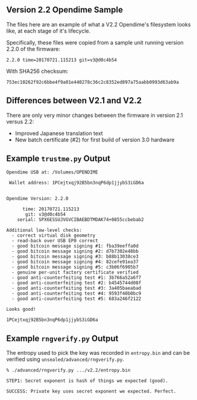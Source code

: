 
## Version 2.2 Opendime Sample

The files here are an example of what a V2.2 Opendime's filesystem
looks like, at each stage of it's lifecycle.

Specifically, these files were copied from a sample unit running
version 2.2.0 of the firmware:

```
2.2.0 time=20170721.115213 git=v3@d0c4b54
```

With SHA256 checksum:

```
753ec10262f92c6bbe4f9a01e440278c36c2c8352ed897a75aabb0993d63ab9a
```

## Differences between V2.1 and V2.2

There are only very minor changes between the firmware
in version 2.1 versus 2.2:

- Improved Japanese translation text
- New batch certificate (#2) for first build of version 3.0 hardware


## Example `trustme.py` Output

```
Opendime USB at: /Volumes/OPENDIME

 Wallet address: 1PCejtxqj92B5bn3nqP6dp1jjybS3iGD6a


Opendime Version: 2.2.0

      time: 20170721.115213
       git: v3@d0c4b54
    serial: SPX6ESSUJVGVCIBAEBDTMDAK74+0855ccbebab2

Additional low-level checks:
  - correct virtual disk geometry
  - read-back over USB EP0 correct
  - good bitcoin message signing #1: fba39eeffa0d
  - good bitcoin message signing #2: d7b7302e48bb
  - good bitcoin message signing #3: b88b13038ce3
  - good bitcoin message signing #4: 82cefe91ea37
  - good bitcoin message signing #5: c3b06f6905b7
  - genuine per-unit factory certificate verified
  - good anti-counterfeiting test #1: 3b766a52a6f7
  - good anti-counterfeiting test #2: b4545744d08f
  - good anti-counterfeiting test #3: 3a405baeabad
  - good anti-counterfeiting test #4: 9593f40b0bc9
  - good anti-counterfeiting test #5: 683a246f2122

Looks good!

1PCejtxqj92B5bn3nqP6dp1jjybS3iGD6a
```


## Example `rngverify.py` Output

The entropy used to pick the key was recorded in `entropy.bin`
and can be verified using `unsealed/advanced/rngverify.py`.

```
% ./advanced/rngverify.py .../v2.2/entropy.bin 

STEP1: Secret exponent is hash of things we expected (good).

SUCCESS: Private key uses secret exponent we expected. Perfect.

```
